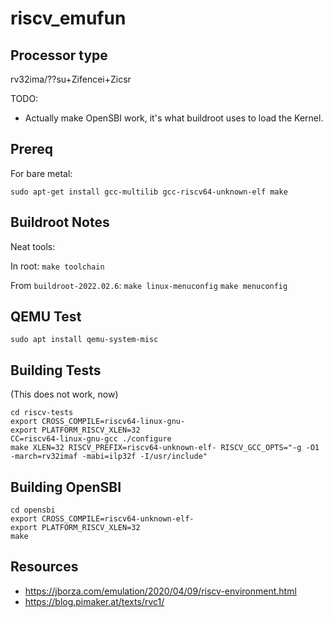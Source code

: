 # riscv_emufun

## Processor type

rv32ima/??su+Zifencei+Zicsr

TODO:
 * Actually make OpenSBI work, it's what buildroot uses to load the Kernel.


## Prereq

For bare metal:
```
sudo apt-get install gcc-multilib gcc-riscv64-unknown-elf make
```

## Buildroot Notes

Neat tools:

In root:
`make toolchain`

From `buildroot-2022.02.6`:
`make linux-menuconfig`
`make menuconfig`

## QEMU Test

```
sudo apt install qemu-system-misc
```




## Building Tests

(This does not work, now)
```
cd riscv-tests
export CROSS_COMPILE=riscv64-linux-gnu-
export PLATFORM_RISCV_XLEN=32
CC=riscv64-linux-gnu-gcc ./configure
make XLEN=32 RISCV_PREFIX=riscv64-unknown-elf- RISCV_GCC_OPTS="-g -O1 -march=rv32imaf -mabi=ilp32f -I/usr/include"
```


## Building OpenSBI

```
cd opensbi
export CROSS_COMPILE=riscv64-unknown-elf-
export PLATFORM_RISCV_XLEN=32
make
```

## Resources

 * https://jborza.com/emulation/2020/04/09/riscv-environment.html
 * https://blog.pimaker.at/texts/rvc1/


